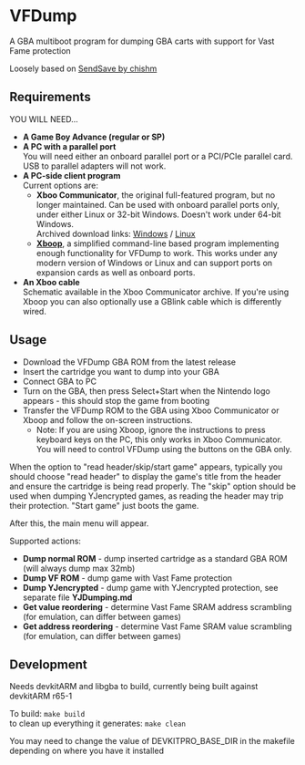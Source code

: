 VFDump
======
A GBA multiboot program for dumping GBA carts with support for Vast Fame protection

Loosely based on [SendSave by chishm](https://www.chishm.com/SendSave/index.html)

Requirements
------------
YOU WILL NEED...

* **A Game Boy Advance (regular or SP)**
* **A PC with a parallel port**  
  You will need either an onboard parallel port or a PCI/PCIe parallel card. USB to parallel adapters will not work.
* **A PC-side client program**  
  Current options are:
  * **Xboo Communicator**, the original full-featured program, but no longer maintained. Can be used with onboard
    parallel ports only, under either Linux or 32-bit Windows. Doesn't work under 64-bit Windows.  
    Archived download links:
    [Windows](http://web.archive.org/web/20091218212855/http://www.devkitpro.org/xcomms_win32.tar.bz2) /
    [Linux](http://web.archive.org/web/20091218212855/http://www.devkitpro.org/xcomms_linux.tar.bz2)
  * **[Xboop](https://github.com/tzlion/xboop)**, a simplified command-line based program implementing enough
    functionality for VFDump to work. This works under any modern version of Windows or Linux and can support ports on
    expansion cards as well as onboard ports.
* **An Xboo cable**  
  Schematic available in the Xboo Communicator archive. If you're using Xboop you can also optionally use a GBlink
  cable which is differently wired.

Usage
-----
* Download the VFDump GBA ROM from the latest release
* Insert the cartridge you want to dump into your GBA
* Connect GBA to PC
* Turn on the GBA, then press Select+Start when the Nintendo logo appears - this should stop the game from booting
* Transfer the VFDump ROM to the GBA using Xboo Communicator or Xboop and follow the on-screen instructions.
  * Note: If you are using Xboop, ignore the instructions to press keyboard keys on the PC, this only works in Xboo
    Communicator. You will need to control VFDump using the buttons on the GBA only.

When the option to "read header/skip/start game" appears, typically you should choose "read header" to display the
game's title from the header and ensure the cartridge is being read properly. The "skip" option should be used when
dumping YJencrypted games, as reading the header may trip their protection. "Start game" just boots the game.

After this, the main menu will appear.

Supported actions:
* **Dump normal ROM** - dump inserted cartridge as a standard GBA ROM (will always dump max 32mb)
* **Dump VF ROM** - dump game with Vast Fame protection
* **Dump YJencrypted** - dump game with YJencrypted protection, see separate file **YJDumping.md**
* **Get value reordering** - determine Vast Fame SRAM address scrambling (for emulation, can differ between games)
* **Get address reordering** - determine Vast Fame SRAM value scrambling (for emulation, can differ between games)

Development
-----------
Needs devkitARM and libgba to build, currently being built against devkitARM r65-1

To build: `make build`  
to clean up everything it generates: `make clean`

You may need to change the value of DEVKITPRO_BASE_DIR in the makefile depending on where you have it installed
